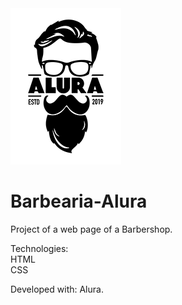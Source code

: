 <img src="logo.png">

# Barbearia-Alura

Project of a web page of a Barbershop.

Technologies:
<br>HTML
<br>CSS

Developed with: Alura.
